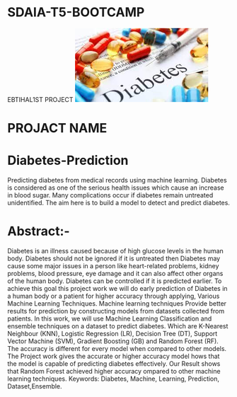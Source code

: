 # SDAIA-T5-BOOTCAMP
EBTIHAL1ST PROJECT
![DM.JPG](DM.JPG)
# PROJACT NAME 
# Diabetes-Prediction 

Predicting diabetes from medical records using machine learning. 
Diabetes is considered as one of the serious health issues which cause an increase in blood sugar. Many complications occur if diabetes remain untreated unidentified. The aim here is to build a model to detect and predict diabetes.

# Abstract:-  
Diabetes is an illness caused because of high glucose levels in the human body. Diabetes should not be ignored if it is untreated then Diabetes may cause some major issues in a person like heart-related problems, kidney problems, blood pressure, eye damage and it can also affect other organs of the human body. Diabetes can be controlled if it is predicted earlier. To achieve this goal this project work we will do early prediction of Diabetes in a human body or a patient for higher accuracy through applying, Various Machine Learning Techniques. Machine learning techniques Provide better results for prediction by constructing models from datasets collected from patients. In this work, we will use Machine Learning Classification and ensemble techniques on a dataset to predict diabetes. Which are K-Nearest Neighbour (KNN), Logistic Regression (LR), Decision Tree (DT), Support Vector Machine (SVM), Gradient Boosting (GB) and Random Forest (RF). The accuracy is different for every model when compared to other models. The Project work gives the accurate or higher accuracy model  hows that the model is capable of predicting diabetes effectively. Our Result shows that Random Forest achieved higher accuracy ompared to other machine learning techniques. Keywords: Diabetes, Machine, Learning, Prediction, Dataset,Ensemble.

